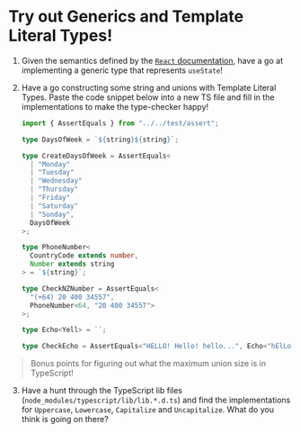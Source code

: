 # Try out Generics and Template Literal Types!

1. Given the semantics defined by the [`React` documentation](https://beta.reactjs.org/reference/react/useState#usestate), have a go at implementing a generic type that represents `useState`!

2. Have a go constructing some string and unions with Template Literal Types. Paste the code snippet below into a new TS file and fill in the implementations to make the type-checker happy!

   ```typescript
   import { AssertEquals } from "../../test/assert";

   type DaysOfWeek = `${string}${string}`;

   type CreateDaysOfWeek = AssertEquals<
     | "Monday"
     | "Tuesday"
     | "Wednesday"
     | "Thursday"
     | "Friday"
     | "Saturday"
     | "Sunday",
     DaysOfWeek
   >;

   type PhoneNumber<
     CountryCode extends number,
     Number extends string
   > = `${string}`;

   type CheckNZNumber = AssertEquals<
     "(+64) 20 400 34557",
     PhoneNumber<64, "20 400 34557">
   >;

   type Echo<Yell> = ``;

   type CheckEcho = AssertEquals<"HELLO! Hello! hello...", Echo<"hElLo">>;
   ```

> Bonus points for figuring out what the maximum union size is in TypeScript!

3. Have a hunt through the TypeScript lib files (`node_modules/typescript/lib/lib.*.d.ts`) and find the implementations for `Uppercase`, `Lowercase`, `Capitalize` and `Uncapitalize`. What do you think is going on there?
